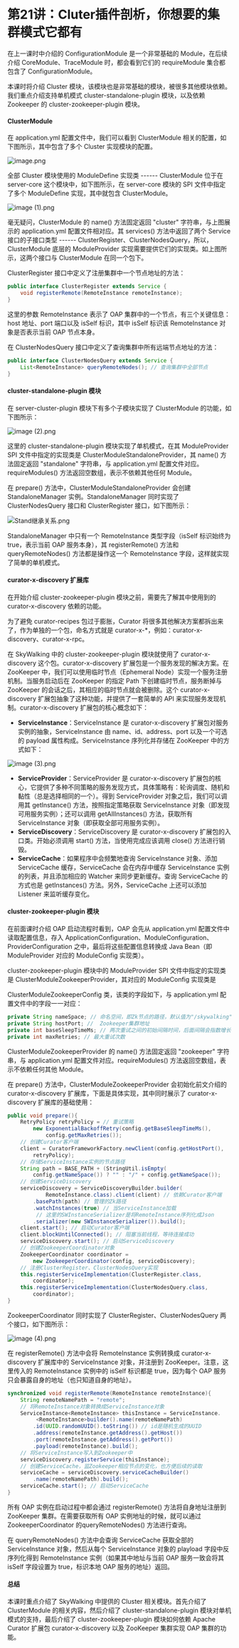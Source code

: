 # 第21讲：Cluter插件剖析，你想要的集群模式它都有

在上一课时中介绍的 ConfigurationModule 是一个非常基础的 Module，在后续介绍 CoreModule、TraceModule 时，都会看到它们的 requireModule 集合都包含了 ConfigurationModule。

本课时将介绍 Cluster 模块，该模块也是非常基础的模块，被很多其他模块依赖。我们重点介绍支持单机模式 cluster-standalone-plugin 模块，以及依赖 Zookeeper 的 cluster-zookeeper-plugin 模块。

#### ClusterModule

在 application.yml 配置文件中，我们可以看到 ClusterModule 相关的配置，如下图所示，其中包含了多个 Cluster 实现模块的配置。


<Image alt="image.png" src="https://s0.lgstatic.com/i/image/M00/0D/1C/CgqCHl7DfzqATV7pAAh1tLrZ7LM755.png"/> 


全部 Cluster 模块使用的 ModuleDefine 实现类 ------ ClusterModule 位于在 server-core 这个模块中，如下图所示，在 server-core 模块的 SPI 文件中指定了多个 ModuleDefine 实现，其中就包含 ClusterModule。


<Image alt="image (1).png" src="https://s0.lgstatic.com/i/image/M00/0D/1C/CgqCHl7Df0WAE6O_AAD50Wj3J5s903.png"/> 


毫无疑问，ClusterModule 的 name() 方法固定返回 "cluster" 字符串，与上图展示的 application.yml 配置文件相对应。其 services() 方法中返回了两个 Service 接口的子接口类型 ------ ClusterRegister、ClusterNodesQuery，所以，ClusterModule 底层的 ModuleProvider 实现需要提供它们的实现类。如上图所示，这两个接口与 ClusterModule 在同一个包下。

ClusterRegister 接口中定义了注册集群中一个节点地址的方法：

```java
public interface ClusterRegister extends Service {
    void registerRemote(RemoteInstance remoteInstance);
}
```

这里的参数 RemoteInstance 表示了 OAP 集群中的一个节点，有三个关键信息：host 地址、port 端口以及 isSelf 标识，其中 isSelf 标识该 RemoteInstance 对象是否表示当前 OAP 节点本身。

在 ClusterNodesQuery 接口中定义了查询集群中所有远端节点地址的方法：

```java
public interface ClusterNodesQuery extends Service {
    List<RemoteInstance> queryRemoteNodes(); // 查询集群中全部节点
}
```

#### cluster-standalone-plugin 模块

在 server-cluster-plugin 模块下有多个子模块实现了 ClusterModule 的功能，如下图所示：


<Image alt="image (2).png" src="https://s0.lgstatic.com/i/image/M00/0D/1C/CgqCHl7Df0-AR9JyAACONLeNTKc436.png"/> 


这里的 cluster-standalone-plugin 模块实现了单机模式，在其 ModuleProvider SPI 文件中指定的实现类是 ClusterModuleStandaloneProvider，其 name() 方法固定返回 "standalone" 字符串，与 application.yml 配置文件对应。requireModules() 方法返回空数组，表示不依赖其他任何 Module。

在 prepare() 方法中，ClusterModuleStandaloneProvider 会创建 StandaloneManager 实例。StandaloneManager 同时实现了 ClusterNodesQuery 接口和 ClusterRegister 接口，如下图所示：


<Image alt="Stand继承关系.png" src="https://s0.lgstatic.com/i/image/M00/0D/1C/CgqCHl7Df1eAfuKAAACNtX-84Gk841.png"/> 


StandaloneManager 中只有一个 RemoteInstance 类型字段（isSelf 标识始终为 true，表示当前 OAP 服务本身），其 registerRemote() 方法和 queryRemoteNodes() 方法都是操作这一个 RemoteInstance 字段，这样就实现了简单的单机模式。

#### curator-x-discovery 扩展库

在开始介绍 cluster-zookeeper-plugin 模块之前，需要先了解其中使用到的 curator-x-discovery 依赖的功能。

为了避免 curator-recipes 包过于膨胀，Curator 将很多其他解决方案都拆出来了，作为单独的一个包，命名方式就是 curator-x-\*，例如：curator-x-discovery、curator-x-rpc。

在 SkyWalking 中的 cluster-zookeeper-plugin 模块就使用了 curator-x-discovery 这个包。curator-x-discovery 扩展包是一个服务发现的解决方案。在 ZooKeeper 中，我们可以使用临时节点（Ephemeral Node）实现一个服务注册机制。当服务启动后在 ZooKeeper 的指定 Path 下创建临时节点，服务断掉与 ZooKeeper 的会话之后，其相应的临时节点就会被删除。这个 curator-x-discovery 扩展包抽象了这种功能，并提供了一套简单的 API 来实现服务发现机制。curator-x-discovery 扩展包的核心概念如下：

* **ServiceInstance**：ServiceInstance 是 curator-x-discovery 扩展包对服务实例的抽象，ServiceInstance 由 name、id、address、port 以及一个可选的 payload 属性构成。ServiceInstance 序列化并存储在 ZooKeeper 中的方式如下：


<Image alt="image (3).png" src="https://s0.lgstatic.com/i/image/M00/0D/1C/CgqCHl7Df3eAbSd8AADHccHcE1Q389.png"/> 


* **ServiceProvider**：ServiceProvider 是 curator-x-discovery 扩展包的核心，它提供了多种不同策略的服务发现方式，具体策略有：轮询调度、随机和黏性（总是选择相同的一个）。得到 ServiceProvider 对象之后，我们可以调用其 getInstance() 方法，按照指定策略获取 ServiceInstance 对象（即发现可用服务实例）；还可以调用 getAllInstances() 方法，获取所有 ServiceInstance 对象（即获取全部可用服务实例）。
* **ServiceDiscovery**：ServiceDiscovery 是 curator-x-discovery 扩展包的入口类。开始必须调用 start() 方法，当使用完成应该调用 close() 方法进行销毁。
* **ServiceCache**：如果程序中会频繁地查询 ServiceInstance 对象、添加 ServiceCache 缓存，ServiceCache 会在内存中缓存 ServiceInstance 实例的列表，并且添加相应的 Watcher 来同步更新缓存。查询 ServiceCache 的方式也是 getInstances() 方法。另外，ServiceCache 上还可以添加 Listener 来监听缓存变化。

#### cluster-zookeeper-plugin 模块

在前面课时介绍 OAP 启动流程时看到，OAP 会先从 application.yml 配置文件中读取配置信息，存入 ApplicationConfiguration、ModuleConfiguration、ProviderConfiguration 之中，最后将这些配置信息转换成 Java Bean（即 ModuleProvider 对应的 ModuleConfig 实现类）。

cluster-zookeeper-plugin 模块中的 ModuleProvider SPI 文件中指定的实现类是 ClusterModuleZookeeperProvider，其对应的 ModuleConfig 实现类是  

ClusterModuleZookeeperConfig 类，该类的字段如下，与 application.yml 配置文件中的字段一一对应：

```java
private String nameSpace; // 命名空间，即Zk节点的路径，默认值为"/skywalking"
private String hostPort; //  Zookeeper集群地址
private int baseSleepTimeMs; // 两次重试之间的初始间隔时间，后面间隔会指数增长
private int maxRetries; // 最大重试次数
```

ClusterModuleZookeeperProvider 的 name() 方法固定返回 "zookeeper" 字符串，与 application.yml 配置文件对应。requireModules() 方法返回空数组，表示不依赖任何其他 Module。

在 prepare() 方法中，ClusterModuleZookeeperProvider 会初始化前文介绍的 curator-x-discovery 扩展库，下面是具体实现，其中同时展示了 curator-x-discovery 扩展库的基础使用：

```java
public void prepare(){
    RetryPolicy retryPolicy = // 重试策略
        new ExponentialBackoffRetry(config.getBaseSleepTimeMs(),       
            config.getMaxRetries());
    // 创建Curator客户端
    client = CuratorFrameworkFactory.newClient(config.getHostPort(), 
        retryPolicy);
    // 存储ServiceInstance实例的节点路径
    String path = BASE_PATH + (StringUtil.isEmpty(
        config.getNameSpace()) ? "" : "/" + config.getNameSpace());
    // 创建ServiceDiscovery
    serviceDiscovery = ServiceDiscoveryBuilder.builder(
            RemoteInstance.class).client(client) // 依赖Curator客户端
        .basePath(path) // 管理的Zk路径
        .watchInstances(true) // 当ServiceInstance加载
         // 这里的SWInstanceSerializer是将RemoteInstance序列化成Json
        .serializer(new SWInstanceSerializer()).build();
    client.start(); // 启动Curator客户端
    client.blockUntilConnected(); // 阻塞当前线程，等待连接成功
    serviceDiscovery.start(); // 启动ServiceDiscovery
    // 创建ZookeeperCoordinator对象
    ZookeeperCoordinator coordinator = 
        new ZookeeperCoordinator(config, serviceDiscovery);
    // 注册ClusterRegister、ClusterNodesQuery实现
    this.registerServiceImplementation(ClusterRegister.class, 
        coordinator);
    this.registerServiceImplementation(ClusterNodesQuery.class, 
        coordinator);
}
```

ZookeeperCoordinator 同时实现了 ClusterRegister、ClusterNodesQuery 两个接口，如下图所示：


<Image alt="image (4).png" src="https://s0.lgstatic.com/i/image/M00/0D/1C/CgqCHl7Df4SAOjbZAACJzD-Vox4797.png"/> 


在 registerRemote() 方法中会将 RemoteInstance 实例转换成 curator-x-discovery 扩展库中的 ServiceInstance 对象，并注册到 ZooKeeper。注意，这里传入的 RemoteInstance 实例中的 isSelf 标识都是 true，因为每个 OAP 服务只会暴露自身的地址（也只知道自身的地址）。

```java
synchronized void registerRemote(RemoteInstance remoteInstance){
    String remoteNamePath = "remote";
    // 将RemoteInstance对象转换成ServiceInstance对象
    ServiceInstance<RemoteInstance> thisInstance = ServiceInstance.
         <RemoteInstance>builder().name(remoteNamePath)
        .id(UUID.randomUUID().toString()) // id是随机生成的UUID
        .address(remoteInstance.getAddress().getHost())
        .port(remoteInstance.getAddress().getPort())
        .payload(remoteInstance).build();
    // 将ServiceInstance写入到Zookeeper中
    serviceDiscovery.registerService(thisInstance);
    // 创建ServiceCache，监Zookeeper相应节点的变化，也方便后续的读取
    serviceCache = serviceDiscovery.serviceCacheBuilder()
        .name(remoteNamePath).build();
    serviceCache.start(); // 启动ServiceCache
}
```

所有 OAP 实例在启动过程中都会通过 registerRemote() 方法将自身地址注册到 ZooKeeper 集群。在需要获取所有 OAP 实例地址的时候，就可以通过 ZookeeperCoordinator 的queryRemoteNodes() 方法进行查询。

在 queryRemoteNodes() 方法中会查询 ServiceCache 获取全部的 ServiceInstance 对象，然后从每个 ServiceInstance 对象的 playload 字段中反序列化得到 RemoteInstance 实例（如果其中地址与当前 OAP 服务一致会将其 isSelf 字段设置为 true，标识本地 OAP 服务的地址）返回。

#### 总结

本课时重点介绍了 SkyWalking 中提供的 Cluster 相关模块。首先介绍了ClusterModule 的相关内容，然后介绍了 cluster-standalone-plugin 模块对单机模式的支持，最后介绍了 cluster-zookeeper-plugin 模块如何依赖 Apache Curator 扩展包 curator-x-discovery 以及 ZooKeeper 集群实现 OAP 集群的功能。

